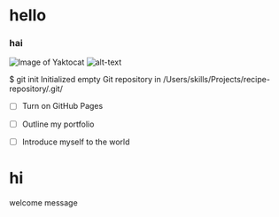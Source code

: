 # hello
### hai
![Image of Yaktocat](https://octodex.github.com/images/yaktocat.png) ![alt-text](https://octodex.github.com/images/yaktocat.png)


$ git init
Initialized empty Git repository in /Users/skills/Projects/recipe-repository/.git/


- [ ] Turn on GitHub Pages
- [ ] Outline my portfolio
- [ ] Introduce myself to the world




<html><h1>hi</h1></html>





welcome message
